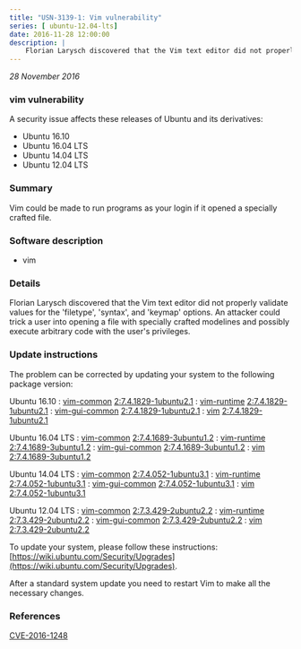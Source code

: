 ```yaml
---
title: "USN-3139-1: Vim vulnerability"
series: [ ubuntu-12.04-lts]
date: 2016-11-28 12:00:00
description: |
    Florian Larysch discovered that the Vim text editor did not properly validate values for the &#39;filetype&#39;, &#39;syntax&#39;, and &#39;keymap&#39; options. An attacker could trick a user into opening a file with specially crafted modelines and possibly execute arbitrary code with the user&#39;s privileges. 
--- 
```

 
 

*28 November 2016*

### vim vulnerability

A security issue affects these releases of Ubuntu and its derivatives:

* Ubuntu 16.10
* Ubuntu 16.04 LTS
* Ubuntu 14.04 LTS
* Ubuntu 12.04 LTS

### Summary

Vim could be made to run programs as your login if it opened a specially crafted file.

### Software description

* vim 

### Details

Florian Larysch discovered that the Vim text editor did not properly validate values for the &#39;filetype&#39;, &#39;syntax&#39;, and &#39;keymap&#39; options. An attacker could trick a user into opening a file with specially crafted modelines and possibly execute arbitrary code with the user&#39;s privileges. 

### Update instructions

The problem can be corrected by updating your system to the following package version:

Ubuntu 16.10
 : [vim-common](https://launchpad.net/ubuntu/+source/vim) <span> [2:7.4.1829-1ubuntu2.1](https://launchpad.net/ubuntu/+source/vim/2:7.4.1829-1ubuntu2.1) </span> 
 : [vim-runtime](https://launchpad.net/ubuntu/+source/vim) <span> [2:7.4.1829-1ubuntu2.1](https://launchpad.net/ubuntu/+source/vim/2:7.4.1829-1ubuntu2.1) </span> 
 : [vim-gui-common](https://launchpad.net/ubuntu/+source/vim) <span> [2:7.4.1829-1ubuntu2.1](https://launchpad.net/ubuntu/+source/vim/2:7.4.1829-1ubuntu2.1) </span> 
 : [vim](https://launchpad.net/ubuntu/+source/vim) <span> [2:7.4.1829-1ubuntu2.1](https://launchpad.net/ubuntu/+source/vim/2:7.4.1829-1ubuntu2.1) </span> 

Ubuntu 16.04 LTS
 : [vim-common](https://launchpad.net/ubuntu/+source/vim) <span> [2:7.4.1689-3ubuntu1.2](https://launchpad.net/ubuntu/+source/vim/2:7.4.1689-3ubuntu1.2) </span> 
 : [vim-runtime](https://launchpad.net/ubuntu/+source/vim) <span> [2:7.4.1689-3ubuntu1.2](https://launchpad.net/ubuntu/+source/vim/2:7.4.1689-3ubuntu1.2) </span> 
 : [vim-gui-common](https://launchpad.net/ubuntu/+source/vim) <span> [2:7.4.1689-3ubuntu1.2](https://launchpad.net/ubuntu/+source/vim/2:7.4.1689-3ubuntu1.2) </span> 
 : [vim](https://launchpad.net/ubuntu/+source/vim) <span> [2:7.4.1689-3ubuntu1.2](https://launchpad.net/ubuntu/+source/vim/2:7.4.1689-3ubuntu1.2) </span> 

Ubuntu 14.04 LTS
 : [vim-common](https://launchpad.net/ubuntu/+source/vim) <span> [2:7.4.052-1ubuntu3.1](https://launchpad.net/ubuntu/+source/vim/2:7.4.052-1ubuntu3.1) </span> 
 : [vim-runtime](https://launchpad.net/ubuntu/+source/vim) <span> [2:7.4.052-1ubuntu3.1](https://launchpad.net/ubuntu/+source/vim/2:7.4.052-1ubuntu3.1) </span> 
 : [vim-gui-common](https://launchpad.net/ubuntu/+source/vim) <span> [2:7.4.052-1ubuntu3.1](https://launchpad.net/ubuntu/+source/vim/2:7.4.052-1ubuntu3.1) </span> 
 : [vim](https://launchpad.net/ubuntu/+source/vim) <span> [2:7.4.052-1ubuntu3.1](https://launchpad.net/ubuntu/+source/vim/2:7.4.052-1ubuntu3.1) </span> 

Ubuntu 12.04 LTS
 : [vim-common](https://launchpad.net/ubuntu/+source/vim) <span> [2:7.3.429-2ubuntu2.2](https://launchpad.net/ubuntu/+source/vim/2:7.3.429-2ubuntu2.2) </span> 
 : [vim-runtime](https://launchpad.net/ubuntu/+source/vim) <span> [2:7.3.429-2ubuntu2.2](https://launchpad.net/ubuntu/+source/vim/2:7.3.429-2ubuntu2.2) </span> 
 : [vim-gui-common](https://launchpad.net/ubuntu/+source/vim) <span> [2:7.3.429-2ubuntu2.2](https://launchpad.net/ubuntu/+source/vim/2:7.3.429-2ubuntu2.2) </span> 
 : [vim](https://launchpad.net/ubuntu/+source/vim) <span> [2:7.3.429-2ubuntu2.2](https://launchpad.net/ubuntu/+source/vim/2:7.3.429-2ubuntu2.2) </span> 

To update your system, please follow these instructions: [https://wiki.ubuntu.com/Security/Upgrades](https://wiki.ubuntu.com/Security/Upgrades).

After a standard system update you need to restart Vim to make all the necessary changes. 

### References

 
 [CVE-2016-1248](http://people.ubuntu.com/~ubuntu-security/cve/CVE-2016-1248)
 

